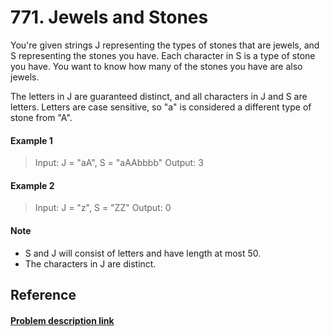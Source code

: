 # 771. Jewels and Stones

You're given strings J representing the types of stones that are jewels, and S representing the stones you have.  Each character in S is a type of stone you have.  You want to know how many of the stones you have are also jewels.

The letters in J are guaranteed distinct, and all characters in J and S are letters. Letters are case sensitive, so "a" is considered a different type of stone from "A".

#### Example 1

> Input: J = "aA", S = "aAAbbbb"
> Output: 3

#### Example 2

> Input: J = "z", S = "ZZ"
> Output: 0

#### Note

+ S and J will consist of letters and have length at most 50.
+ The characters in J are distinct.

## Reference

#### [Problem description link](https://leetcode.com/problems/jewels-and-stones/description/)
